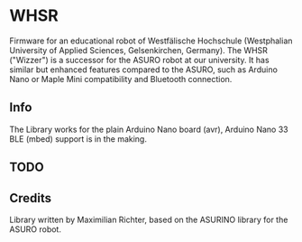 # WHSR
Firmware for an educational robot of Westfälische Hochschule (Westphalian University of Applied Sciences, Gelsenkirchen, Germany). The WHSR ("Wizzer") is a successor for the ASURO robot at our university. It has similar but enhanced features compared to the ASURO, such as Arduino Nano or Maple Mini compatibility and Bluetooth connection.

## Info

The Library works for the plain Arduino Nano board (avr), Arduino Nano 33 BLE (mbed) support is in the making.

## TODO


## Credits

Library written by Maximilian Richter, based on the ASURINO library for the ASURO robot.
